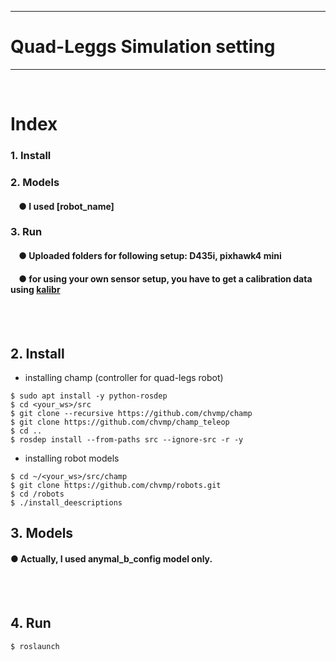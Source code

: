 ***
# Quad-Leggs Simulation setting

***
<br>

# Index
<!--
### 1. Prerequisites
####    &nbsp;&nbsp;&nbsp;&nbsp;● LCM
####    &nbsp;&nbsp;&nbsp;&nbsp;● Boost
####    &nbsp;&nbsp;&nbsp;&nbsp;● CMake
####    &nbsp;&nbsp;&nbsp;&nbsp;● unitree_legged_sdk
####    &nbsp;&nbsp;&nbsp;&nbsp;● aliengo_sdk
-->
### 1. Install
### 2. Models
####    &nbsp;&nbsp;&nbsp;&nbsp;● I used [robot_name]
### 3. Run
####    &nbsp;&nbsp;&nbsp;&nbsp;● Uploaded folders for following setup: D435i, pixhawk4 mini 
####    &nbsp;&nbsp;&nbsp;&nbsp;● for using your own sensor setup, you have to get a calibration data using [kalibr](https://github.com/zinuok/kalibr)
<br><br>

<!--
## 1. Prerequisites
### ● LCM (>= 1.4.0)
```
$ git clone https://github.com/lcm-proj/lcm.git 
$ mkdir build && cd build
$ cmake.. && make
$ sudo make install
```
### ● Boost (>= 1.5.4)
you already had satisfied this through installing ROS

### ● CMake (>= 2.8.3)
you already had satisfied this through installing ROS

### ● unitree_legged_sdk
+ LCM, Boost, CMake must be installed before installing this
```
$ git clone https://github.com/unitreerobotics/unitree_legged_sdk.git
$ cd unitree_legged_sdk && mkdir build && cd build
$ cmake ../ && make
```

### ● aliengo_sdk
+ LCM, Boost, CMake must be installed before installing this
```
$ git clone https://github.com/unitreerobotics/aliengo_sdk.git
$ cd aliengo_sdk && mkdir build && cd build
$ cmake ../ && make
```
<br><br>
-->

## 2. Install
+ installing champ (controller for quad-legs robot)
```
$ sudo apt install -y python-rosdep
$ cd <your_ws>/src
$ git clone --recursive https://github.com/chvmp/champ
$ git clone https://github.com/chvmp/champ_teleop
$ cd ..
$ rosdep install --from-paths src --ignore-src -r -y
```

+ installing robot models
```
$ cd ~/<your_ws>/src/champ
$ git clone https://github.com/chvmp/robots.git
$ cd /robots
$ ./install_deescriptions
```


## 3. Models
#### ● Actually, I used anymal_b_config model only.
<br><br>

## 4. Run
```
$ roslaunch 
```

